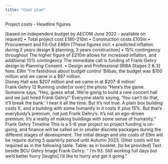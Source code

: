 ```yaml
---
title: "Cost plan"
---
```


Project costs - Headline figures

[based on independent budget by AECOM June 2022 - available on 
request]
• Total project cost £180-210m
• Construction costs £105m
• Procurement and Fit-Out £68m
[These figures incl:
• predicted inflation during 2 years design & planning, 3 years 
construction]
• 15% contingency throughout
The higher figure of £210m allows for increased inflation, and 
additional 10% contingency
The immediate call is funding of Frank Gehry design to 
Planning Consent.
• Design and Professional [RIBA Stages 2 & 3] fees: £9m
“I’m fastidious about budget control
‘Bilbao, the budget was $100 million and we came in a $97 million.  
Disney Hall was $207 million and we came in at $207-8 million’   
Frank Gehry 
12
Running under[or over] the photo
“Here’s the game. Someone says, “Hey, guess what. We’re going to 
build a new concert hall and we just hired Frank Gehry!” Everyone 
starts saying, ‘You can’t do that, it’ll break the bank.’  I hear it all the 
time.  But it’s not true. A plain box building costs X, and a building 
with some humanity in it costs X plus 15%. But that’s everybody’s 
premium, not just Frank Gehry’s. It’s not an ego-driven premium. It’s 
a reality of making buildings with some sense of humanity.”  
Frank Gehry
Timeline
This is a 5-6 year project so project funding is on-going, and finance 
will be called on
in smaller discrete packages during the different stages of 
development.
The initial design and site costs of £9m will be require during 5 
quarterly period until Autumn 2023.
Other costs will be required as in the following table.
Table: as in booklet.  [to be provided]
Text beside BCU Gehry Image
Frank Gehry: 
“ I’m 93.  Still working full days but we’d better hurry [laughs] 
I’d like to hurry and get it going.”